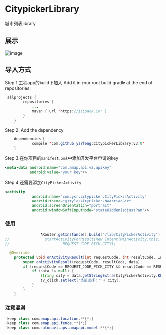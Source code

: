 # CitypickerLibrary
城市列表library
## 展示

![image](https://github.com/ysrfeng/CitypickerLibrary/blob/master/doc/Screenrecorder01.gif)

## 导入方式
Step 1.工程app的build下加入
Add it in your root build.gradle at the end of repositories:
```Java
 allprojects {
 		repositories {
 			...
 			maven { url 'https://jitpack.io' }
 		}
 	}
```
Step 2. Add the dependency
```Java
	dependencies {
	        compile 'com.github.ysrfeng:CitypickerLibrary:v3.0'
	}
```


Step 3.在你项目的`manifest.xml`中添加开发平台申请的key

```xml
<meta-data android:name="com.amap.api.v2.apikey"
           android:value="your key"/>
```
Step 4.还需要添加`CityPickerActivity`

```xml
<activity
            android:name="com.ysr.citypicker.CityPickerActivity"
            android:theme="@style/CityPicker.NoActionBar"
            android:screenOrientation="portrait"
            android:windowSoftInputMode="stateHidden|adjustPan"/>
```
### 使用
```Java
                ARouter.getInstance().build("/lib/CityPickerActivity").navigation(MainActivity.this, REQUEST_CODE_PICK_CITY);
//                startActivityForResult(new Intent(MainActivity.this, CityPickerActivity.class),
//                        REQUEST_CODE_PICK_CITY);
```
```Java
  @Override
    protected void onActivityResult(int requestCode, int resultCode, Intent data) {
        super.onActivityResult(requestCode, resultCode, data);
        if (requestCode == REQUEST_CODE_PICK_CITY && resultCode == RESULT_OK) {
            if (data != null) {
                String city = data.getStringExtra(CityPickerActivity.KEY_PICKED_CITY);
                tv_click.setText("当前选择：" + city);
            }
        }
    }
```

### 注意混淆
```java
-keep class com.amap.api.location.**{*;}
-keep class com.amap.api.fence.**{*;}
-keep class com.autonavi.aps.amapapi.model.**{*;}
```